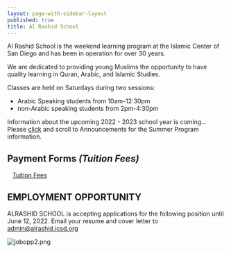 ```yaml
---
layout: page-with-sidebar-layout
published: true
title: Al Rashid School
---
```

Al Rashid School is the weekend learning program at the Islamic Center of San Diego and has been in operation for over 30 years.

We are dedicated to providing young Muslims the opportunity to have quality learning in Quran, Arabic, and Islamic Studies.

<!-- Al Rashid School online classes will begin on September 11, 2021, for students 6 to 18 years of age.  
Students who are 6 and 7 years old must provide a birth certificate at registration. -->

Classes are held on Saturdays during two sessions:  
- Arabic Speaking students from 10am-12:30pm  
- non-Arabic speaking students from 2pm-4:30pm

<!--  Due to concerns about the children’s safety and in light of the latest update on the SDUSD guidelines, Al Rashid School will remain virtual at least until December 2021. -->

Information about the upcoming 2022 - 2023 school year is coming...  
Please [click](http://www.icsd.org/) and scroll to Announcements for the Summer Program information.

<!-- ## Registration: 
<div class="row pt-10 pb-2" >
  <div class="col-6 pb-3">
    <a class="btn btn-sm btn-success" href="https://docs.google.com/forms/d/e/1FAIpQLSdywww36QhNAfHkxe8K-z6RCTegDn0dLs3v1diQ4oGtATwAKA/formResponse" style="width: 100%;padding:12px;" target="_blank">Register Here</a>
  </div> 
</div>  -->
 
<!-- For (**Boys 14+ Youth Class**), please **register** [here](https://docs.google.com/forms/d/1-twfnHQFi55cU4XgF2LAnDmHEwBGHD74f-_WkR67NWA) -->

## Payment Forms *(<!--Registration and -->Tuition Fees)*

 <div class="row pt-10 pb-2">
 <!-- <div class="col-6 pb-3">
       <a class="btn btn-sm btn-success" href="https://goodbricks.org/cause/icsd.org/al-rashid-school-reg-2021-22" style="width: 100%;padding:12px;" target="_blank">Registration Fees</a>
  </div> -->
  <div class="col-6 pb-3">
         <a class="btn btn-sm btn-success" href="https://goodbricks.org/cause/icsd.org/al-rashid-school-virtual-academy-2021-22" style="width: 100%;padding:12px;" target="_blank">Tuition Fees</a>
  </div> 
 </div>
 
## EMPLOYMENT OPPORTUNITY	
ALRASHID SCHOOL is accepting applications for the following position until June 12, 2022. Email your resume and cover letter to admin@alrashid.icsd.org

![jobopp2.png]({{site.baseurl}}/media/jobopp2.png)

<!-- ![ARS Tuition.png]({{site.baseurl}}/media/ARS Tuition.png) -->
